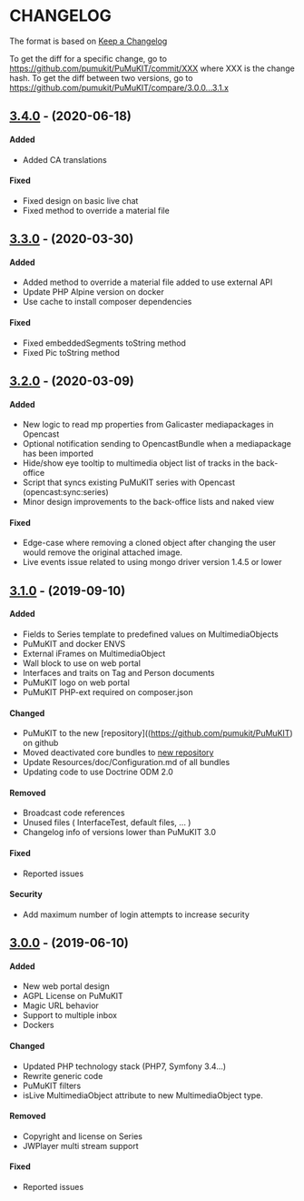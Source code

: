 # CHANGELOG

The format is based on [Keep a Changelog](https://keepachangelog.com/en/1.0.0/)

To get the diff for a specific change, go to https://github.com/pumukit/PuMuKIT/commit/XXX where XXX is the change hash.
To get the diff between two versions, go to https://github.com/pumukit/PuMuKIT/compare/3.0.0...3.1.x

## [3.4.0](https://github.com/pumukit/PuMuKIT/compare/3.4.0...3.3.0) - (2020-06-18)
#### Added
- Added CA translations

#### Fixed
- Fixed design on basic live chat
- Fixed method to override a material file

## [3.3.0](https://github.com/pumukit/PuMuKIT/compare/3.3.0...3.2.0) - (2020-03-30)
#### Added
- Added method to override a material file added to use external API
- Update PHP Alpine version on docker
- Use cache to install composer dependencies

#### Fixed
- Fixed embeddedSegments toString method
- Fixed Pic toString method

## [3.2.0](https://github.com/pumukit/PuMuKIT/compare/3.2.0...3.1.0) - (2020-03-09)
#### Added
- New logic to read mp properties from Galicaster mediapackages in Opencast
- Optional notification sending to OpencastBundle when a mediapackage has been imported
- Hide/show eye tooltip to multimedia object list of tracks in the back-office
- Script that syncs existing PuMuKIT series with Opencast (opencast:sync:series)
- Minor design improvements to the back-office lists and naked view

#### Fixed
- Edge-case where removing a cloned object after changing the user would remove the original attached image.
- Live events issue related to using mongo driver version 1.4.5 or lower

## [3.1.0](https://github.com/pumukit/PuMuKIT/compare/3.1.0...3.0.0) - (2019-09-10)

#### Added
- Fields to Series template to predefined values on MultimediaObjects
- PuMuKIT and docker ENVS
- External iFrames on MultimediaObject
- Wall block to use on web portal
- Interfaces and traits on Tag and Person documents
- PuMuKIT logo on web portal
- PuMuKIT PHP-ext required on composer.json

#### Changed
- PuMuKIT to the new [repository]((https://github.com/pumukit/PuMuKIT) on github
- Moved deactivated core bundles to [new repository](https://github.com/pumukit)
- Update Resources/doc/Configuration.md of all bundles 
- Updating code to use Doctrine ODM 2.0

#### Removed 
- Broadcast code references
- Unused files ( InterfaceTest, default files, ... )
- Changelog info of versions lower than PuMuKIT 3.0

#### Fixed
- Reported issues

#### Security
- Add maximum number of login attempts to increase security


## [3.0.0](https://github.com/campusdomar/PuMuKIT2/compare/3.0.0...2.6.0) - (2019-06-10)

#### Added
- New web portal design
- AGPL License on PuMuKIT
- Magic URL behavior
- Support to multiple inbox
- Dockers 

#### Changed
- Updated PHP technology stack (PHP7, Symfony 3.4...)
- Rewrite generic code
- PuMuKIT filters
- isLive MultimediaObject attribute to new MultimediaObject type.

#### Removed
- Copyright and license on Series
- JWPlayer multi stream support

#### Fixed
- Reported issues
